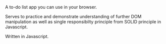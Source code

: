 A to-do list app you can use in your browser.

Serves to practice and demonstrate understanding of further DOM manipulation 
as well as single responsibilty principle from SOLID principle in Javascript.

Written in Javascript.